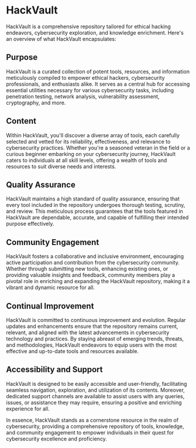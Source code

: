 # HackVault

HackVault is a comprehensive repository tailored for ethical hacking endeavors, cybersecurity exploration, and knowledge enrichment. Here's an overview of what HackVault encapsulates:

## Purpose

HackVault is a curated collection of potent tools, resources, and information meticulously compiled to empower ethical hackers, cybersecurity professionals, and enthusiasts alike. It serves as a central hub for accessing essential utilities necessary for various cybersecurity tasks, including penetration testing, network analysis, vulnerability assessment, cryptography, and more.

## Content

Within HackVault, you'll discover a diverse array of tools, each carefully selected and vetted for its reliability, effectiveness, and relevance to cybersecurity practices. Whether you're a seasoned veteran in the field or a curious beginner embarking on your cybersecurity journey, HackVault caters to individuals at all skill levels, offering a wealth of tools and resources to suit diverse needs and interests.

## Quality Assurance

HackVault maintains a high standard of quality assurance, ensuring that every tool included in the repository undergoes thorough testing, scrutiny, and review. This meticulous process guarantees that the tools featured in HackVault are dependable, accurate, and capable of fulfilling their intended purpose effectively.

## Community Engagement

HackVault fosters a collaborative and inclusive environment, encouraging active participation and contribution from the cybersecurity community. Whether through submitting new tools, enhancing existing ones, or providing valuable insights and feedback, community members play a pivotal role in enriching and expanding the HackVault repository, making it a vibrant and dynamic resource for all.

## Continual Improvement

HackVault is committed to continuous improvement and evolution. Regular updates and enhancements ensure that the repository remains current, relevant, and aligned with the latest advancements in cybersecurity technology and practices. By staying abreast of emerging trends, threats, and methodologies, HackVault endeavors to equip users with the most effective and up-to-date tools and resources available.

## Accessibility and Support

HackVault is designed to be easily accessible and user-friendly, facilitating seamless navigation, exploration, and utilization of its contents. Moreover, dedicated support channels are available to assist users with any queries, issues, or assistance they may require, ensuring a positive and enriching experience for all.

In essence, HackVault stands as a cornerstone resource in the realm of cybersecurity, providing a comprehensive repository of tools, knowledge, and community engagement to empower individuals in their quest for cybersecurity excellence and proficiency.
